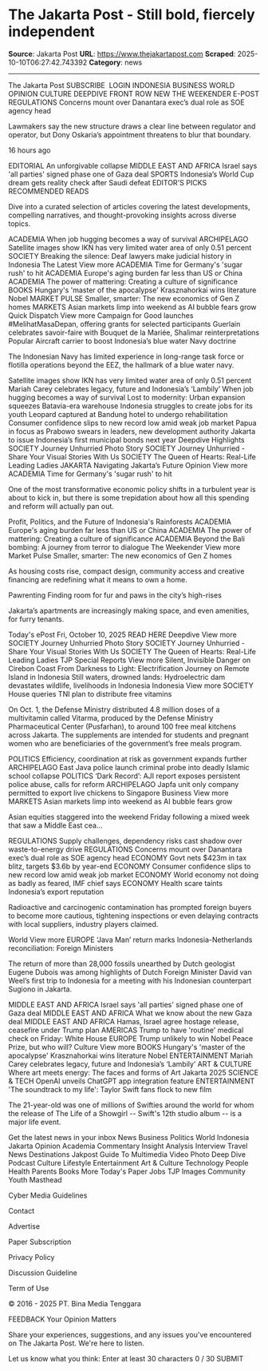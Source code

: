 # The Jakarta Post - Still bold, fiercely independent

**Source**: Jakarta Post
**URL**: https://www.thejakartapost.com
**Scraped**: 2025-10-10T06:27:42.743392
**Category**: news

---

The Jakarta Post
SUBSCRIBE
  LOGIN
INDONESIA
BUSINESS
WORLD
OPINION
CULTURE
DEEPDIVE
FRONT ROW
NEW
THE WEEKENDER
E-POST
REGULATIONS
Concerns mount over Danantara exec’s dual role as SOE agency head

Lawmakers say the new structure draws a clear line between regulator and operator, but Dony Oskaria’s appointment threatens to blur that boundary.

16 hours ago

EDITORIAL
An unforgivable collapse
MIDDLE EAST AND AFRICA
Israel says 'all parties' signed phase one of Gaza deal
SPORTS
Indonesia’s World Cup dream gets reality check after Saudi defeat
EDITOR'S PICKS
RECOMMENDED READS

Dive into a curated selection of articles covering the latest developments, compelling narratives, and thought-provoking insights across diverse topics.

ACADEMIA
When job hugging becomes a way of survival
ARCHIPELAGO
Satellite images show IKN has very limited water area of only 0.51 percent
SOCIETY
Breaking the silence: Deaf lawyers make judicial history in Indonesia
The Latest
View more 
ACADEMIA
Time for Germany's 'sugar rush' to hit
ACADEMIA
Europe's aging burden far less than US or China
ACADEMIA
The power of mattering: Creating a culture of significance
BOOKS
Hungary's 'master of the apocalypse' Krasznahorkai wins literature Nobel
MARKET PULSE
Smaller, smarter: The new economics of Gen Z homes
MARKETS
Asian markets limp into weekend as AI bubble fears grow
Quick Dispatch
View more 
Campaign for Good launches #MelihatMasaDepan, offering grants for selected participants
Guerlain celebrates savoir-faire with Bouquet de la Mariée, Shalimar reinterpretations
Popular
Aircraft carrier to boost Indonesia’s blue water Navy doctrine

The Indonesian Navy has limited experience in long-range task force or flotilla operations beyond the EEZ, the hallmark of a blue water navy.

Satellite images show IKN has very limited water area of only 0.51 percent
Mariah Carey celebrates legacy, future and Indonesia’s ‘Lambily’
When job hugging becomes a way of survival
Lost to modernity: Urban expansion squeezes Batavia-era warehouse
Indonesia struggles to create jobs for its youth
Leopard captured at Bandung hotel to undergo rehabilitation
Consumer confidence slips to new record low amid weak job market
Papua in focus as Prabowo swears in leaders, new development authority
Jakarta to issue Indonesia’s first municipal bonds next year
Deepdive Highlights
SOCIETY
Journey Unhurried Photo Story
SOCIETY
Journey Unhurried - Share Your Visual Stories With Us
SOCIETY
The Queen of Hearts: Real-Life Leading Ladies
JAKARTA
Navigating Jakarta’s Future
Opinion
View more 
ACADEMIA
Time for Germany's 'sugar rush' to hit

One of the most transformative economic policy shifts in a turbulent year is about to kick in, but there is some trepidation about how all this spending and reform will actually pan out.

Profit, Politics, and the Future of Indonesia's Rainforests
ACADEMIA
Europe's aging burden far less than US or China
ACADEMIA
The power of mattering: Creating a culture of significance
ACADEMIA
Beyond the Bali bombing: A journey from terror to dialogue
The Weekender
View more 
Market Pulse
Smaller, smarter: The new economics of Gen Z homes

As housing costs rise, compact design, community access and creative financing are redefining what it means to own a home.

Pawrenting
Finding room for fur and paws in the city’s high-rises

Jakarta’s apartments are increasingly making space, and even amenities, for furry tenants.  

Today's ePost
Fri, October 10, 2025
READ HERE
Deepdive
View more 
SOCIETY
Journey Unhurried Photo Story
SOCIETY
Journey Unhurried - Share Your Visual Stories With Us
SOCIETY
The Queen of Hearts: Real-Life Leading Ladies
TJP Special Reports
View more 
Silent, Invisible Danger on Cirebon Coast
From Darkness to Light: Electrification Journey on Remote Island in Indonesia
Still waters, drowned lands: Hydroelectric dam devastates wildlife, livelihoods in Indonesia
Indonesia
View more 
SOCIETY
House queries TNI plan to distribute free vitamins

On Oct. 1, the Defense Ministry distributed 4.8 million doses of a multivitamin called Vitarma, produced by the Defense Ministry Pharmaceutical Center (Pusfarhan), to around 100 free meal kitchens across Jakarta. The supplements are intended for students and pregnant women who are beneficiaries of the government’s free meals program.

POLITICS
Efficiency, coordination at risk as government expands further
ARCHIPELAGO
East Java police launch criminal probe into deadly Islamic school collapse
POLITICS
‘Dark Record’: AJI report exposes persistent police abuse, calls for reform
ARCHIPELAGO
Japfa unit only company permitted to export live chickens to Singapore
Business
View more 
MARKETS
Asian markets limp into weekend as AI bubble fears grow

Asian equities staggered into the weekend Friday following a mixed week that saw a Middle East cea...

REGULATIONS
Supply challenges, dependency risks cast shadow over waste-to-energy drive
REGULATIONS
Concerns mount over Danantara exec’s dual role as SOE agency head
ECONOMY
Govt nets $423m in tax blitz, targets $3.6b by year-end
ECONOMY
Consumer confidence slips to new record low amid weak job market
ECONOMY
World economy not doing as badly as feared, IMF chief says
ECONOMY
Health scare taints Indonesia’s export reputation

Radioactive and carcinogenic contamination has prompted foreign buyers to become more cautious, tightening inspections or even delaying contracts with local suppliers, industry players claimed.

World
View more 
EUROPE
‘Java Man’ return marks Indonesia-Netherlands reconciliation: Foreign Ministers

The return of more than 28,000 fossils unearthed by Dutch geologist Eugene Dubois was among highlights of Dutch Foreign Minister David van Weel’s first trip to Indonesia for a meeting with his Indonesian counterpart Sugiono in Jakarta.

MIDDLE EAST AND AFRICA
Israel says 'all parties' signed phase one of Gaza deal
MIDDLE EAST AND AFRICA
What we know about the new Gaza deal
MIDDLE EAST AND AFRICA
Hamas, Israel agree hostage release, ceasefire under Trump plan
AMERICAS
Trump to have 'routine' medical check on Friday: White House
EUROPE
Trump unlikely to win Nobel Peace Prize, but who will?
Culture
View more 
BOOKS
Hungary's 'master of the apocalypse' Krasznahorkai wins literature Nobel
ENTERTAINMENT
Mariah Carey celebrates legacy, future and Indonesia’s ‘Lambily’
ART & CULTURE
Where art meets energy: The faces and forms of Art Jakarta 2025
SCIENCE & TECH
OpenAI unveils ChatGPT app integration feature
ENTERTAINMENT
'The soundtrack to my life': Taylor Swift fans flock to new film

The 21-year-old was one of millions of Swifties around the world for whom the release of The Life of a Showgirl -- Swift's 12th studio album -- is a major life event.

 
Get the latest news in your inbox
News
Business
Politics
World
Indonesia
Jakarta
Opinion
Academia
Commentary
Insight
Analysis
Interview
Travel
News
Destinations
Jakpost Guide To
Multimedia
Video
Photo
Deep Dive
Podcast
Culture
Lifestyle
Entertainment
Art & Culture
Technology
People
Health
Parents
Books
More
Today's Paper
Jobs
TJP Images
Community
Youth
Masthead
 
Cyber Media Guidelines
 
Contact
 
Advertise
 
Paper Subscription
 
Privacy Policy
 
Discussion Guideline
 
Term of Use

© 2016 - 2025 PT. Bina Media Tenggara

FEEDBACK
Your Opinion Matters

Share your experiences, suggestions, and any issues you've encountered on The Jakarta Post. We're here to listen.

Let us know what you think:
Enter at least 30 characters
0 / 30
SUBMIT

